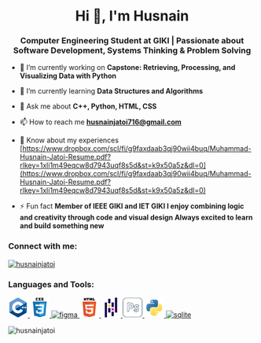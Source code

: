<h1 align="center">Hi 👋, I'm Husnain</h1>
<h3 align="center">Computer Engineering Student at GIKI | Passionate about Software Development, Systems Thinking & Problem Solving</h3>

- 🔭 I’m currently working on **Capstone: Retrieving, Processing, and Visualizing Data with Python**

- 🌱 I’m currently learning **Data Structures and Algorithms**

- 💬 Ask me about **C++, Python, HTML, CSS**

- 📫 How to reach me **husnainjatoi716@gmail.com**

- 📄 Know about my experiences [https://www.dropbox.com/scl/fi/g9faxdaab3qj90wii4buq/Muhammad-Husnain-Jatoi-Resume.pdf?rlkey=1xli1m49eqcw8d7943uqf8s5d&st=k9x50a5z&dl=0](https://www.dropbox.com/scl/fi/g9faxdaab3qj90wii4buq/Muhammad-Husnain-Jatoi-Resume.pdf?rlkey=1xli1m49eqcw8d7943uqf8s5d&st=k9x50a5z&dl=0)

- ⚡ Fun fact **Member of IEEE GIKI and IET GIKI I enjoy combining logic and creativity through code and visual design Always excited to learn and build something new**

<h3 align="left">Connect with me:</h3>
<p align="left">
<a href="https://linkedin.com/in/husnainjatoi" target="blank"><img align="center" src="https://raw.githubusercontent.com/rahuldkjain/github-profile-readme-generator/master/src/images/icons/Social/linked-in-alt.svg" alt="husnainjatoi" height="30" width="40" /></a>
</p>

<h3 align="left">Languages and Tools:</h3>
<p align="left"> <a href="https://www.w3schools.com/cpp/" target="_blank" rel="noreferrer"> <img src="https://raw.githubusercontent.com/devicons/devicon/master/icons/cplusplus/cplusplus-original.svg" alt="cplusplus" width="40" height="40"/> </a> <a href="https://www.w3schools.com/css/" target="_blank" rel="noreferrer"> <img src="https://raw.githubusercontent.com/devicons/devicon/master/icons/css3/css3-original-wordmark.svg" alt="css3" width="40" height="40"/> </a> <a href="https://www.figma.com/" target="_blank" rel="noreferrer"> <img src="https://www.vectorlogo.zone/logos/figma/figma-icon.svg" alt="figma" width="40" height="40"/> </a> <a href="https://www.w3.org/html/" target="_blank" rel="noreferrer"> <img src="https://raw.githubusercontent.com/devicons/devicon/master/icons/html5/html5-original-wordmark.svg" alt="html5" width="40" height="40"/> </a> <a href="https://pandas.pydata.org/" target="_blank" rel="noreferrer"> <img src="https://raw.githubusercontent.com/devicons/devicon/2ae2a900d2f041da66e950e4d48052658d850630/icons/pandas/pandas-original.svg" alt="pandas" width="40" height="40"/> </a> <a href="https://www.photoshop.com/en" target="_blank" rel="noreferrer"> <img src="https://raw.githubusercontent.com/devicons/devicon/master/icons/photoshop/photoshop-line.svg" alt="photoshop" width="40" height="40"/> </a> <a href="https://www.python.org" target="_blank" rel="noreferrer"> <img src="https://raw.githubusercontent.com/devicons/devicon/master/icons/python/python-original.svg" alt="python" width="40" height="40"/> </a> <a href="https://www.sqlite.org/" target="_blank" rel="noreferrer"> <img src="https://www.vectorlogo.zone/logos/sqlite/sqlite-icon.svg" alt="sqlite" width="40" height="40"/> </a> </p>

<p><img align="center" src="https://github-readme-stats.vercel.app/api/top-langs?username=husnainjatoi&show_icons=true&locale=en&layout=compact" alt="husnainjatoi" /></p>

